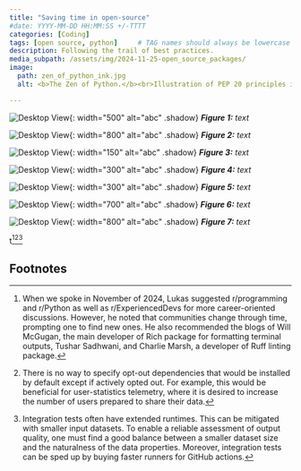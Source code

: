 ```yaml
---
title: "Saving time in open-source"
#date: YYYY-MM-DD HH:MM:SS +/-TTTT
categories: [Coding]
tags: [open source, python]     # TAG names should always be lowercase
description: Following the trail of best practices.
media_subpath: /assets/img/2024-11-25-open_source_packages/
image:
  path: zen_of_python_ink.jpg
  alt: <b>The Zen of Python.</b><br>Illustration of PEP 20 principles in sumi-e (Japanese brush painting) style.

---
```

![Desktop View](pep20.jpg){: width="500" alt="abc" .shadow}
_<b>Figure 1:</b> text_

![Desktop View](reddit_best_practices.jpg){: width="800" alt="abc" .shadow}
_<b>Figure 2:</b> text_

![Desktop View](commit_messages.jpg){: width="150" alt="abc" .shadow}
_<b>Figure 3:</b> text_

![Desktop View](sheep_coding.jpg){: width="300" alt="abc" .shadow}
_<b>Figure 4:</b> text_

![Desktop View](git_bisect.jpg){: width="300" alt="abc" .shadow}
_<b>Figure 5:</b> text_

![Desktop View](hypothesis.jpg){: width="700" alt="abc" .shadow}
_<b>Figure 6:</b> text_

![Desktop View](emoji_messages.jpg){: width="800" alt="abc" .shadow}
_<b>Figure 7:</b> text_

t[^footnote1][^footnote2][^footnote3]

## Footnotes
[^footnote1]: When we spoke in November of 2024, Lukas suggested r/programming and r/Python as well as r/ExperiencedDevs for more career-oriented discussions. However, he noted that communities change through time, prompting one to find new ones. He also recommended the blogs of Will McGugan, the main developer of Rich package for formatting terminal outputs, Tushar Sadhwani, and Charlie Marsh, a developer of Ruff linting package.
[^footnote2]: There is no way to specify opt-out dependencies that would be installed by default except if actively opted out. For example, this would be beneficial for user-statistics telemetry, where it is desired to increase the number of users prepared to share their data.
[^footnote3]: Integration tests often have extended runtimes. This can be mitigated with smaller input datasets. To enable a reliable assessment of output quality, one must find a good balance between a smaller dataset size and the naturalness of the data properties. Moreover, integration tests can be sped up by buying faster runners for GitHub actions.
